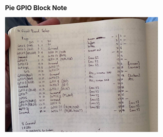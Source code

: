 ## Pie GPIO Block Note
![Notes on how all pins are used on the Pie](../img/PieGpioBlockDiagram.jpg)
